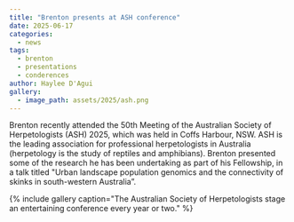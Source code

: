 ```yaml
---
title: "Brenton presents at ASH conference"
date: 2025-06-17
categories:
  - news
tags:
  - brenton
  - presentations
  - conderences
author: Haylee D'Agui
gallery:
  - image_path: assets/2025/ash.png
---
```


Brenton recently attended the 50th Meeting of the Australian Society of Herpetologists (ASH) 2025, which was held in Coffs Harbour, NSW. ASH is the leading association for professional herpetologists in Australia (herpetology is the study of reptiles and amphibians). 
Brenton presented some of the research he has been undertaking as part of his Fellowship, in a talk titled "Urban landscape population genomics and the connectivity of skinks in south-western Australia”. 

{% include gallery caption="The Australian Society of Herpetologists stage an entertaining conference every year or two." %}